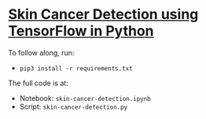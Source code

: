 # [Skin Cancer Detection using TensorFlow in Python](https://www.thepythoncode.com/article/skin-cancer-detection-using-tensorflow-in-python)
To follow along, run:
- `pip3 install -r requirements.txt`

The full code is at:
- Notebook: `skin-cancer-detection.ipynb`
- Script: `skin-cancer-detection.py`
